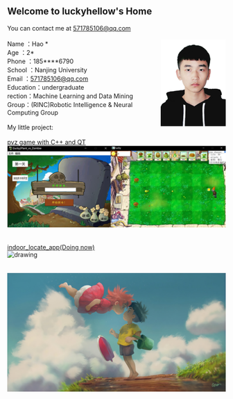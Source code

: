 ## Welcome to luckyhellow's Home

You can contact me at [571785106@qq.com](571785106@qq.com)\
\
<img src="pic.png" alt="drawing" align='right' width="150"/>
Name  ：Hao \*\
Age     ：2\*\
Phone ：185****6790\
School   ：Nanjing University\
Email  ：571785106@qq.com\
Education：undergraduate\
rection：Machine Learning and Data Mining\
Group：(RINC)Robotic Intelligence & Neural Computing Group\
\
My little project:\
\
[pvz game with C++ and QT](https://github.com/luckyhellow/PVZ_QT)\
<img src="PVZ.png" alt="drawing" width="600"/>\
\
\
[indoor_locate_app(Doing now)](https://github.com/luckyhellow/loc_project)\
<img src="loc.png" alt="drawing" width="400"/>\
\
\
![pic1](pic1.jpg)
